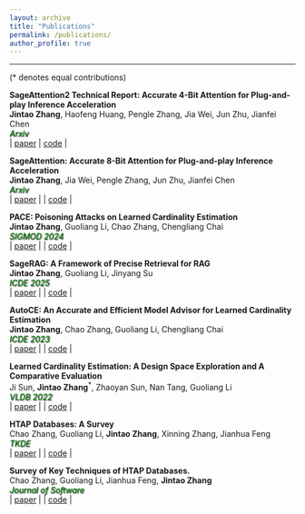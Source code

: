 ```yaml
---
layout: archive
title: "Publications"
permalink: /publications/
author_profile: true
---
```

<!-- 
{% if author.googlescholar %}
  You can also find my articles on <u><a href="{{author.googlescholar}}">my Google Scholar profile</a>.</u>
{% endif %}

{% include base_path %}

{% for post in site.publications reversed %}
  {% include archive-single.html %}
{% endfor %} -->


---
(* denotes equal contributions)  

**SageAttention2 Technical Report: Accurate 4-Bit Attention for Plug-and-play Inference Acceleration**  
**Jintao Zhang**, Haofeng Huang, Pengle Zhang, Jia Wei, Jun Zhu, Jianfei Chen  
<span style="color:green; font-style:italic; text-shadow: 1px 1px 2px black;">Arxiv</span>  
| [paper](https://arxiv.org/abs/2411.10958)
| [code](https://github.com/thu-ml/SageAttention) |


**SageAttention: Accurate 8-Bit Attention for Plug-and-play Inference Acceleration**  
**Jintao Zhang**, Jia Wei, Pengle Zhang, Jun Zhu, Jianfei Chen  
<span style="color:green; font-style:italic; text-shadow: 1px 1px 2px black;">Arxiv</span>   
| [paper](https://arxiv.org/abs/2410.02367) |
| [code](https://github.com/thu-ml/SageAttention) |


**PACE: Poisoning Attacks on Learned Cardinality Estimation**  
**Jintao Zhang**, Guoliang Li, Chao Zhang, Chengliang Chai  
<span style="color:green; font-style:italic; text-shadow: 1px 1px 2px black;">SIGMOD 2024</span>   
| [paper](https://arxiv.org/pdf/2409.15990) |
| [code]() |


**SageRAG: A Framework of Precise Retrieval for RAG**  
**Jintao Zhang**, Guoliang Li, Jinyang Su  
<span style="color:green; font-style:italic; text-shadow: 1px 1px 2px black;">ICDE 2025</span>  
| [paper](https://arxiv.org/abs/2410.02367) |
| [code]() |


**AutoCE: An Accurate and Efficient Model Advisor for Learned Cardinality Estimation**  
**Jintao Zhang**, Chao Zhang, Guoliang Li, Chengliang Chai  
<span style="color:green; font-style:italic; text-shadow: 1px 1px 2px black;">ICDE 2023</span>  
| [paper](https://dbgroup.cs.tsinghua.edu.cn/ligl/papers/AutoCE_camera_ready_ICDE2023.pdf) |
| [code]() |


**Learned Cardinality Estimation: A Design Space Exploration and A Comparative Evaluation**  
Ji Sun, **Jintao Zhang**$^*$, Zhaoyan Sun, Nan Tang, Guoliang Li  
<span style="color:green; font-style:italic; text-shadow: 1px 1px 2px black;">VLDB 2022</span>  
| [paper](https://vldb.org/pvldb/vol15/p85-li.pdf) |
| [code](https://github.com/jt-zhang/CardinalityEstimationTestbed) |


**HTAP Databases: A Survey**  
Chao Zhang, Guoliang Li, **Jintao Zhang**, Xinning Zhang, Jianhua Feng  
<span style="color:green; font-style:italic; text-shadow: 1px 1px 2px black;">TKDE</span>  
| [paper](https://dbgroup.cs.tsinghua.edu.cn/ligl/papers/HTAP_Databases_A_Survey.pdf) |
| [code]() |


**Survey of Key Techniques of HTAP Databases.**  
Chao Zhang, Guoliang Li, Jianhua Feng, **Jintao Zhang**  
<span style="color:green; font-style:italic; text-shadow: 1px 1px 2px black;">Journal of Software</span>   
| [paper](http://www.jos.org.cn/josen/article/pdf/6713) |
| [code]() |

